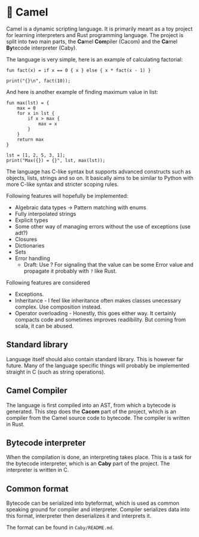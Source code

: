 # :camel: Camel

Camel is a dynamic scripting language. It is primarily meant as a toy project for learning interpreters and Rust programming language. The project is split into two main parts, the **Ca**mel **Com**piler (Cacom) and the **Ca**mel **By**tecode interpreter (Caby).

The language is very simple, here is an example of calculating factorial:

```
fun fact(x) = if x == 0 { x } else { x * fact(x - 1) }

print("{}\n", fact(10));
```

And here is another example of finding maximum value in list:

```
fun max(lst) = {
    max = 0
    for x in lst {
        if x > max {
            max = x
        }
    }
    return max
}

lst = [1, 2, 5, 3, 1];
print("Max({}) = {}", lst, max(lst));
```

The language has C-like syntax but supports advanced constructs such as objects, lists, strings and so on. It basically aims to be similar to Python with more C-like syntax and stricter scoping rules.

Following features will hopefully be implemented:
- Algebraic data types -> Pattern matching with enums
- Fully interpolated strings
- Explicit types
- Some other way of managing errors without the use of exceptions (use adt?)
- Closures
- Dictionaries
- Sets
- Error handling
  - Draft: Use ? For signaling that the value can be some Error value and propagate it probably with `?` like Rust.

Following features are considered
- Exceptions.
- Inheritance - I feel like inheritance often makes classes unecessary complex. Use composition instead.
- Operator overloading - Honestly, this goes either way. It certainly compacts code and sometimes improves
                         readibility. But coming from scala, it can be abused.

## Standard library

Language itself should also contain standard library. This is however far future. Many of the language specific things will probably be implemented straight in C (such as string operations).

## Camel Compiler

The language is first compiled into an AST, from which a bytecode is generated. This step does the **Cacom** part of the project, which is an compiler from the Camel source code to bytecode. The compiler is written in Rust.

## Bytecode interpreter

When the compilation is done, an interpreting takes place. This is a task for the bytecode interpreter, which is an **Caby** part of the project. The interpreter is written in C.

## Common format

Bytecode can be serialized into byteformat, which is used as common speaking ground for compiler and interpreter. Compiler serializes data into this format, interpreter then deserializes it and interprets it.

The format can be found in `Caby/README.md`.
